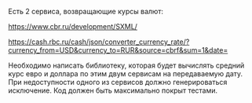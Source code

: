 Есть 2 сервиса, возвращающие курсы валют:

https://www.cbr.ru/development/SXML/

https://cash.rbc.ru/cash/json/converter_currency_rate/?currency_from=USD&currency_to=RUR&source=cbrf&sum=1&date=

Необходимо написать библиотеку, которая будет вычислять средний курс евро и доллара по этим двум сервисам на передаваемую дату. При недоступности одного из сервисов должно генерироваться исключение. Код должен быть максимально покрыт тестами.
